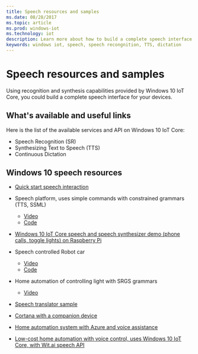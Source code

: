 ```yaml
---
title: Speech resources and samples
ms.date: 08/28/2017
ms.topic: article
ms.prod: windows-iot
ms.technology: iot
description: Learn more about how to build a complete speech interface with IoT Core.
keywords: windows iot, speech, speech recongnition, TTS, dictation
---
```


# Speech resources and samples

Using recognition and synthesis capabilities provided by Windows 10 IoT Core, you could build a complete speech interface for your devices.

## What's available and useful links

Here is the list of the available services and API on Windows 10 IoT Core:

* Speech Recognition (SR)
* Synthesizing Text to Speech (TTS)
* Continuous Dictation

## Windows 10 speech resources

* [Quick start speech interaction](https://msdn.microsoft.com/library/windows/apps/xaml/dn630426.aspx)

* Speech platform, uses simple commands with constrained grammars (TTS, SSML)
  * [Video](https://www.youtube.com/watch?v=GiDvBhfNnjU) 
  * [Code](https://github.com/Microsoft/Windows-universal-samples/tree/master/Samples/SpeechRecognitionAndSynthesis) 

* [Windows 10 IoT Core speech and speech synthesizer demo (phone calls, toggle lights) on Raspberry Pi](https://www.youtube.com/watch?v=HstKdcP9XRA)

* Speech controlled Robot car 
  * [Video](https://www.youtube.com/watch?v=vxUOTgechd4) 
  * [Code](https://www.hackster.io/AnuragVasanwala/speech-controlled-robot-49744c)

* Home automation of controlling light with SRGS grammars 
  * [Video](https://www.youtube.com/watch?v=MN18Uo_063g)

* [Speech translator sample](https://developer.microsoft.com/en-us/windows/iot/samples/speechtranslator)

* [Cortana with a companion device](https://microsoft.hackster.io/ada-plasma-1f5c36/windows-iot-device-interactive-with-cortana-046906?ref=platform&ref_id=4087_trending___&offset=16)

* [Home automation system with Azure and voice assistance](https://microsoft.hackster.io/rishabhbanga/complete-home-automation-system-with-azure-and-voice-assistance-8aa5fd?ref=search&ref_id=speech&offset=1)

* [Low-cost home automation with voice control, uses Windows 10 IoT Core, with Wit.ai speech API](https://microsoft.hackster.io/michael-gillett/dorm-automation-9fed01?ref=search&ref_id=speech&offset=2)
